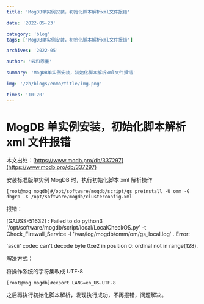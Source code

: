 ```yaml
---
title: 'MogDB单实例安装，初始化脚本解析xml文件报错'

date: '2022-05-23'

category: 'blog'
tags: ['MogDB单实例安装，初始化脚本解析xml文件报错']

archives: '2022-05'

author: '云和恩墨'

summary: 'MogDB单实例安装，初始化脚本解析xml文件报错'

img: '/zh/blogs/enmo/title/img.png'

times: '10:20'
---
```


# MogDB 单实例安装，初始化脚本解析 xml 文件报错

本文出处：[https://www.modb.pro/db/337297](https://www.modb.pro/db/337297)

安装标准版单实例 MogDB 时，执行初始化脚本 xml 解析操作

```
[root@mog mogdb]#/opt/software/mogdb/script/gs_preinstall -U omm -G dbgrp -X /opt/software/mogdb/clusterconfig.xml
```

报错：

[GAUSS-51632] : Failed to do python3 '/opt/software/mogdb/script/local/LocalCheckOS.py' -t Check_Firewall_Service -l '/var/log/mogdb/omm/om/gs_local.log' . Error:

'ascii' codec can't decode byte 0xe2 in position 0: ordinal not in range(128).

解决方式：

将操作系统的字符集改成 UTF-8

```
[root@mog mogdb]#export LANG=en_US.UTF-8
```

之后再执行初始化脚本解析，发现执行成功，不再报错，问题解决。
